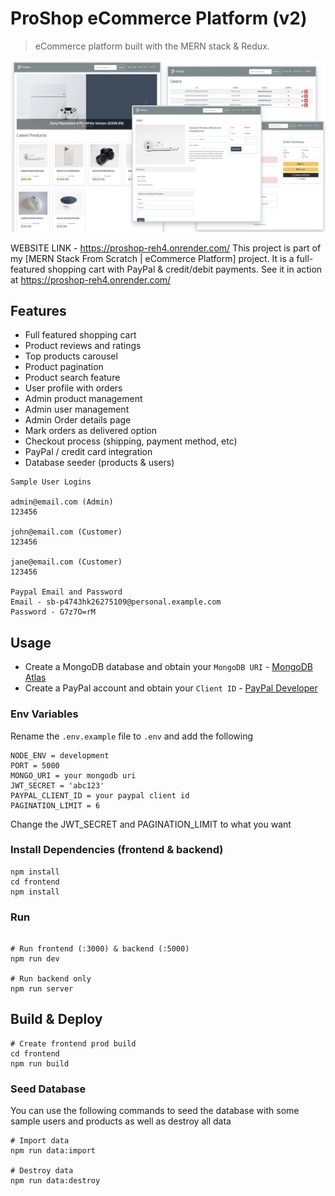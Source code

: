 # ProShop eCommerce Platform (v2)

> eCommerce platform built with the MERN stack & Redux.

<img src="./frontend/public/images/screens.png">

WEBSITE LINK - https://proshop-reh4.onrender.com/
This project is part of my [MERN Stack From Scratch | eCommerce Platform] project. It is a full-featured shopping cart with PayPal & credit/debit payments. See it in action at https://proshop-reh4.onrender.com/

## Features

- Full featured shopping cart
- Product reviews and ratings
- Top products carousel
- Product pagination
- Product search feature
- User profile with orders
- Admin product management
- Admin user management
- Admin Order details page
- Mark orders as delivered option
- Checkout process (shipping, payment method, etc)
- PayPal / credit card integration
- Database seeder (products & users)

```
Sample User Logins

admin@email.com (Admin)
123456

john@email.com (Customer)
123456

jane@email.com (Customer)
123456

Paypal Email and Password
Email - sb-p4743hk26275109@personal.example.com
Password - G7z7O=rM

```

## Usage

- Create a MongoDB database and obtain your `MongoDB URI` - [MongoDB Atlas](https://www.mongodb.com/cloud/atlas/register)
- Create a PayPal account and obtain your `Client ID` - [PayPal Developer](https://developer.paypal.com/)

### Env Variables

Rename the `.env.example` file to `.env` and add the following

```
NODE_ENV = development
PORT = 5000
MONGO_URI = your mongodb uri
JWT_SECRET = 'abc123'
PAYPAL_CLIENT_ID = your paypal client id
PAGINATION_LIMIT = 6
```

Change the JWT_SECRET and PAGINATION_LIMIT to what you want

### Install Dependencies (frontend & backend)

```
npm install
cd frontend
npm install
```

### Run

```

# Run frontend (:3000) & backend (:5000)
npm run dev

# Run backend only
npm run server
```

## Build & Deploy

```
# Create frontend prod build
cd frontend
npm run build
```

### Seed Database

You can use the following commands to seed the database with some sample users and products as well as destroy all data

```
# Import data
npm run data:import

# Destroy data
npm run data:destroy
```


